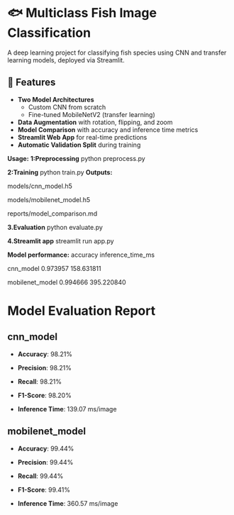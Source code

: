 # 🐟 Multiclass Fish Image Classification

A deep learning project for classifying fish species using CNN and transfer learning models, deployed via Streamlit.


## 📌 Features

- **Two Model Architectures**
  - Custom CNN from scratch
  - Fine-tuned MobileNetV2 (transfer learning)
- **Data Augmentation** with rotation, flipping, and zoom
- **Model Comparison** with accuracy and inference time metrics
- **Streamlit Web App** for real-time predictions
- **Automatic Validation Split** during training

**Usage:**
**1:Preprocessing**
python preprocess.py

**2:Training**
python train.py
**Outputs:**

models/cnn_model.h5

models/mobilenet_model.h5

reports/model_comparison.md

**3.Evaluation**
python evaluate.py

**4.Streamlit app**
streamlit run app.py

**Model performance:**
                 accuracy  inference_time_ms
                 
cnn_model        0.973957         158.631811

mobilenet_model  0.994666         395.220840

# Model Evaluation Report

## cnn_model

- **Accuracy**: 98.21%
  
- **Precision**: 98.21%
  
- **Recall**: 98.21%
  
- **F1-Score**: 98.20%
  
- **Inference Time**: 139.07 ms/image

## mobilenet_model

- **Accuracy**: 99.44%
  
- **Precision**: 99.44%
  
- **Recall**: 99.44%

- **F1-Score**: 99.41%
  
- **Inference Time**: 360.57 ms/image
